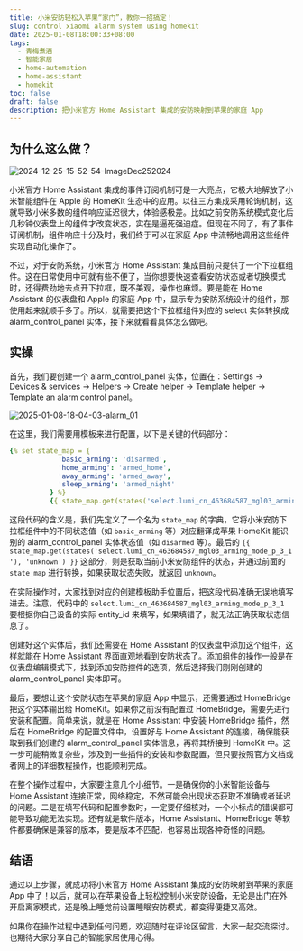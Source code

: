 ```yaml
---
title: 小米安防轻松入苹果“家门”，教你一招搞定！
slug: control xiaomi alarm system using homekit
date: 2025-01-08T18:00:33+08:00
tags:
  - 青梅煮酒
  - 智能家居
  - home-automation
  - home-assistant
  - homekit
toc: false
draft: false
description: 把小米官方 Home Assistant 集成的安防映射到苹果的家庭 App
---
```


## 为什么这么做？

![2024-12-25-15-52-54-ImageDec252024](https://raw.githubusercontent.com/xbot/image-hosting/master/blog/20241225155254000-df8cb517762f17ae1523614c57beeb91.avif)

小米官方 Home Assistant 集成的事件订阅机制可是一大亮点，它极大地解放了小米智能组件在 Apple 的 HomeKit 生态中的应用。以往三方集成采用轮询机制，这就导致小米多数的组件响应延迟很大，体验感极差。比如之前安防系统模式变化后几秒钟仪表盘上的组件才改变状态，实在是逼死强迫症。但现在不同了，有了事件订阅机制，组件响应十分及时，我们终于可以在家庭 App 中流畅地调用这些组件实现自动化操作了。

不过，对于安防系统，小米官方 Home Assistant 集成目前只提供了一个下拉框组件。这在日常使用中可就有些不便了，当你想要快速查看安防状态或者切换模式时，还得费劲地去点开下拉框，既不美观，操作也麻烦。要是能在 Home Assistant 的仪表盘和 Apple 的家庭 App 中，显示专为安防系统设计的组件，那使用起来就顺手多了。所以，就需要把这个下拉框组件对应的 select 实体转换成 alarm_control_panel 实体，接下来就看看具体怎么做吧。

## 实操

首先，我们要创建一个 alarm_control_panel 实体，位置在：Settings → Devices & services → Helpers → Create helper → Template helper → Template an alarm control panel。

![2025-01-08-18-04-03-alarm_01](https://raw.githubusercontent.com/xbot/image-hosting/master/blog/20250108180403000-25935642a4bf6b303521653107296ab5.avif)

在这里，我们需要用模板来进行配置，以下是关键的代码部分：

```yaml
{% set state_map = {
            'basic_arming': 'disarmed',
            'home_arming': 'armed_home',
            'away_arming': 'armed_away',
            'sleep_arming': 'armed_night'
          } %}
          {{ state_map.get(states('select.lumi_cn_463684587_mgl03_arming_mode_p_3_1'), 'unknown') }}
```

这段代码的含义是，我们先定义了一个名为 `state_map` 的字典，它将小米安防下拉框组件中的不同状态值（如 `basic_arming` 等）对应翻译成苹果 HomeKit 能识别的 alarm_control_panel 实体状态值（如 `disarmed` 等）。最后的 `{{ state_map.get(states('select.lumi_cn_463684587_mgl03_arming_mode_p_3_1'), 'unknown') }}` 这部分，则是获取当前小米安防组件的状态，并通过前面的 `state_map` 进行转换，如果获取状态失败，就返回 `unknown`。

在实际操作时，大家找到对应的创建模板助手位置后，把这段代码准确无误地填写进去。注意，代码中的 `select.lumi_cn_463684587_mgl03_arming_mode_p_3_1` 要根据你自己设备的实际 entity_id 来填写，如果填错了，就无法正确获取状态信息了。

创建好这个实体后，我们还需要在 Home Assistant 的仪表盘中添加这个组件，这样就能在 Home Assistant 界面直观地看到安防状态了。添加组件的操作一般是在仪表盘编辑模式下，找到添加安防控件的选项，然后选择我们刚刚创建的 alarm_control_panel 实体即可。

最后，要想让这个安防状态在苹果的家庭 App 中显示，还需要通过 HomeBridge 把这个实体输出给 HomeKit。如果你之前没有配置过 HomeBridge，需要先进行安装和配置。简单来说，就是在 Home Assistant 中安装 HomeBridge 插件，然后在 HomeBridge 的配置文件中，设置好与 Home Assistant 的连接，确保能获取到我们创建的 alarm_control_panel 实体信息，再将其桥接到 HomeKit 中。这一步可能稍微复杂些，涉及到一些插件的安装和参数配置，但只要按照官方文档或者网上的详细教程操作，也能顺利完成。

在整个操作过程中，大家要注意几个小细节。一是确保你的小米智能设备与 Home Assistant 连接正常，网络稳定，不然可能会出现状态获取不准确或者延迟的问题。二是在填写代码和配置参数时，一定要仔细核对，一个小标点的错误都可能导致功能无法实现。还有就是软件版本，Home Assistant、HomeBridge 等软件都要确保是兼容的版本，要是版本不匹配，也容易出现各种奇怪的问题。

## 结语

通过以上步骤，就成功将小米官方 Home Assistant 集成的安防映射到苹果的家庭 App 中了！以后，就可以在苹果设备上轻松控制小米安防设备，无论是出门在外开启离家模式，还是晚上睡觉前设置睡眠安防模式，都变得便捷又高效。

如果你在操作过程中遇到任何问题，欢迎随时在评论区留言，大家一起交流探讨。也期待大家分享自己的智能家居使用心得。
